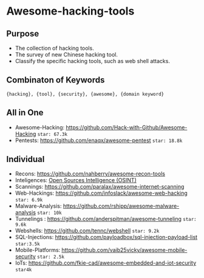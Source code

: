 # Awesome-hacking-tools
## Purpose
- The collection of hacking tools. 
- The survey of new Chinese hacking tool.
- Classify the specific hacking tools, such as web shell attacks.

## Combinaton of Keywords
    {hacking}, {tool}, {security}, {awesome}, {domain keyword} 
## All in One
- Awesome-Hacking: https://github.com/Hack-with-Github/Awesome-Hacking `star: 67.3k`
- Pentests: https://github.com/enaqx/awesome-pentest  `star: 18.8k`

## Individual
- Recons: https://github.com/nahberry/awesome-recon-tools
- Inteligences: [Open Sources Intelligence (OSINT)](https://github.com/enaqx/awesome-pentest#open-sources-intelligence-osint)
- Scannings: https://github.com/paralax/awesome-internet-scanning
- Web-Hackings: https://github.com/infoslack/awesome-web-hacking  `star: 6.9k`
- Malware-Analysis: https://github.com/rshipp/awesome-malware-analysis `star: 10k`
- Tunnelings : https://github.com/anderspitman/awesome-tunneling   `star: 9.6k`
- Webshells: https://github.com/tennc/webshell   `star: 9.2k`
- SQL-Injections: https://github.com/payloadbox/sql-injection-payload-list `star:3.5k`
- Mobile-Platforms: https://github.com/vaib25vicky/awesome-mobile-security  `star: 2.5k`
- IoTs: https://github.com/fkie-cad/awesome-embedded-and-iot-security `star4k` 
